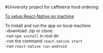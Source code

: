 #University project for caffeteria food ordering

[To setup React-Native on machine](https://facebook.github.io/react-native/releases/next/docs/getting-started.html#content) </br>

To install and run the app on local machine<br/>
-download .zip or clone <br/>
-run `npm install` in root dir <br/>
-run the command `react-native start` <br/>
-run `react-native run-android` <br/>
